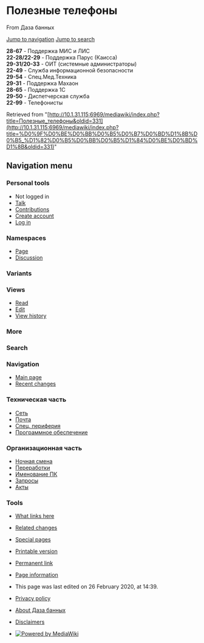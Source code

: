          

# Полезные телефоны

From Даза банных

[Jump to navigation](http://10.1.31.115:6969/mediawiki/index.php/%D0%9F%D0%BE%D0%BB%D0%B5%D0%B7%D0%BD%D1%8B%D0%B5_%D1%82%D0%B5%D0%BB%D0%B5%D1%84%D0%BE%D0%BD%D1%8B#mw-head) [Jump to search](http://10.1.31.115:6969/mediawiki/index.php/%D0%9F%D0%BE%D0%BB%D0%B5%D0%B7%D0%BD%D1%8B%D0%B5_%D1%82%D0%B5%D0%BB%D0%B5%D1%84%D0%BE%D0%BD%D1%8B#p-search)

**28-67** - Поддержка МИС и ЛИС  
**22-28/22-29** - Поддержка Парус (Каисса)  
**29-31/20-33** - ОИТ (системные администраторы)  
**22-49** - Служба информационной безопасности  
**29-54** - Спец.Мед.Техника  
**29-31** - Поддержка Махаон  
**28-65** - Поддержка 1С  
**29-50** - Диспетчерская служба  
**22-99** - Телефонисты  

Retrieved from "[http://10.1.31.115:6969/mediawiki/index.php?title=Полезные_телефоны&oldid=331](http://10.1.31.115:6969/mediawiki/index.php?title=%D0%9F%D0%BE%D0%BB%D0%B5%D0%B7%D0%BD%D1%8B%D0%B5_%D1%82%D0%B5%D0%BB%D0%B5%D1%84%D0%BE%D0%BD%D1%8B&oldid=331)"

## Navigation menu

### Personal tools

- Not logged in
- [Talk](http://10.1.31.115:6969/mediawiki/index.php/Special:MyTalk "Discussion about edits from this IP address [alt-shift-n]")
- [Contributions](http://10.1.31.115:6969/mediawiki/index.php/Special:MyContributions "A list of edits made from this IP address [alt-shift-y]")
- [Create account](http://10.1.31.115:6969/mediawiki/index.php?title=Special:CreateAccount&returnto=%D0%9F%D0%BE%D0%BB%D0%B5%D0%B7%D0%BD%D1%8B%D0%B5+%D1%82%D0%B5%D0%BB%D0%B5%D1%84%D0%BE%D0%BD%D1%8B "You are encouraged to create an account and log in; however, it is not mandatory")
- [Log in](http://10.1.31.115:6969/mediawiki/index.php?title=Special:UserLogin&returnto=%D0%9F%D0%BE%D0%BB%D0%B5%D0%B7%D0%BD%D1%8B%D0%B5+%D1%82%D0%B5%D0%BB%D0%B5%D1%84%D0%BE%D0%BD%D1%8B "You are encouraged to log in; however, it is not mandatory [alt-shift-o]")

### Namespaces

- [Page](http://10.1.31.115:6969/mediawiki/index.php/%D0%9F%D0%BE%D0%BB%D0%B5%D0%B7%D0%BD%D1%8B%D0%B5_%D1%82%D0%B5%D0%BB%D0%B5%D1%84%D0%BE%D0%BD%D1%8B "View the content page [alt-shift-c]")
- [Discussion](http://10.1.31.115:6969/mediawiki/index.php?title=Talk:%D0%9F%D0%BE%D0%BB%D0%B5%D0%B7%D0%BD%D1%8B%D0%B5_%D1%82%D0%B5%D0%BB%D0%B5%D1%84%D0%BE%D0%BD%D1%8B&action=edit&redlink=1 "Discussion about the content page (page does not exist) [alt-shift-t]")

### Variants

### Views

- [Read](http://10.1.31.115:6969/mediawiki/index.php/%D0%9F%D0%BE%D0%BB%D0%B5%D0%B7%D0%BD%D1%8B%D0%B5_%D1%82%D0%B5%D0%BB%D0%B5%D1%84%D0%BE%D0%BD%D1%8B)
- [Edit](http://10.1.31.115:6969/mediawiki/index.php?title=%D0%9F%D0%BE%D0%BB%D0%B5%D0%B7%D0%BD%D1%8B%D0%B5_%D1%82%D0%B5%D0%BB%D0%B5%D1%84%D0%BE%D0%BD%D1%8B&action=edit "Edit this page [alt-shift-e]")
- [View history](http://10.1.31.115:6969/mediawiki/index.php?title=%D0%9F%D0%BE%D0%BB%D0%B5%D0%B7%D0%BD%D1%8B%D0%B5_%D1%82%D0%B5%D0%BB%D0%B5%D1%84%D0%BE%D0%BD%D1%8B&action=history "Past revisions of this page [alt-shift-h]")

### More

### Search

[](http://10.1.31.115:6969/mediawiki/index.php/Main_Page "Visit the main page")

### Navigation

- [Main page](http://10.1.31.115:6969/mediawiki/index.php/Main_Page "Visit the main page [alt-shift-z]")
- [Recent changes](http://10.1.31.115:6969/mediawiki/index.php/Special:RecentChanges "A list of recent changes in the wiki [alt-shift-r]")

### Техническая часть

- [Сеть](http://10.1.31.115:6969/mediawiki/index.php/Network)
- [Почта](http://10.1.31.115:6969/mediawiki/index.php/%D0%9F%D0%BE%D1%87%D1%82%D0%B0)
- [Спец. периферия](http://10.1.31.115:6969/mediawiki/index.php/%D0%A1%D0%BF%D0%B5%D1%86._%D0%BF%D0%B5%D1%80%D0%B8%D1%84%D0%B5%D1%80%D0%B8%D1%8F)
- [Программное обеспечение](http://10.1.31.115:6969/mediawiki/index.php/%D0%9F%D1%80%D0%BE%D0%B3%D1%80%D0%B0%D0%BC%D0%BC%D0%BD%D0%BE%D0%B5_%D0%BE%D0%B1%D0%B5%D1%81%D0%BF%D0%B5%D1%87%D0%B5%D0%BD%D0%B8%D0%B5)

### Организационная часть

- [Ночная смена](http://10.1.31.115:6969/mediawiki/index.php/%D0%9D%D0%BE%D1%87%D0%BD%D0%B0%D1%8F_%D1%81%D0%BC%D0%B5%D0%BD%D0%B0)
- [Переработки](http://10.1.31.115:6969/mediawiki/index.php/%D0%9F%D0%B5%D1%80%D0%B5%D1%80%D0%B0%D0%B1%D0%BE%D1%82%D0%BA%D0%B8)
- [Именование ПК](http://10.1.31.115:6969/mediawiki/index.php/%D0%98%D0%BC%D0%B5%D0%BD%D0%BE%D0%B2%D0%B0%D0%BD%D0%B8%D0%B5_%D0%9F%D0%9A\(new\))
- [Запросы](http://10.1.31.115:6969/mediawiki/index.php/%D0%97%D0%B0%D0%BF%D1%80%D0%BE%D1%81%D1%8B)
- [Акты](http://10.1.31.115:6969/mediawiki/index.php/%D0%90%D0%BA%D1%82%D1%8B)

### Tools

- [What links here](http://10.1.31.115:6969/mediawiki/index.php/Special:WhatLinksHere/%D0%9F%D0%BE%D0%BB%D0%B5%D0%B7%D0%BD%D1%8B%D0%B5_%D1%82%D0%B5%D0%BB%D0%B5%D1%84%D0%BE%D0%BD%D1%8B "A list of all wiki pages that link here [alt-shift-j]")
- [Related changes](http://10.1.31.115:6969/mediawiki/index.php/Special:RecentChangesLinked/%D0%9F%D0%BE%D0%BB%D0%B5%D0%B7%D0%BD%D1%8B%D0%B5_%D1%82%D0%B5%D0%BB%D0%B5%D1%84%D0%BE%D0%BD%D1%8B "Recent changes in pages linked from this page [alt-shift-k]")
- [Special pages](http://10.1.31.115:6969/mediawiki/index.php/Special:SpecialPages "A list of all special pages [alt-shift-q]")
- [Printable version](http://10.1.31.115:6969/mediawiki/index.php?title=%D0%9F%D0%BE%D0%BB%D0%B5%D0%B7%D0%BD%D1%8B%D0%B5_%D1%82%D0%B5%D0%BB%D0%B5%D1%84%D0%BE%D0%BD%D1%8B&printable=yes "Printable version of this page [alt-shift-p]")
- [Permanent link](http://10.1.31.115:6969/mediawiki/index.php?title=%D0%9F%D0%BE%D0%BB%D0%B5%D0%B7%D0%BD%D1%8B%D0%B5_%D1%82%D0%B5%D0%BB%D0%B5%D1%84%D0%BE%D0%BD%D1%8B&oldid=331 "Permanent link to this revision of the page")
- [Page information](http://10.1.31.115:6969/mediawiki/index.php?title=%D0%9F%D0%BE%D0%BB%D0%B5%D0%B7%D0%BD%D1%8B%D0%B5_%D1%82%D0%B5%D0%BB%D0%B5%D1%84%D0%BE%D0%BD%D1%8B&action=info "More information about this page")

- This page was last edited on 26 February 2020, at 14:39.

- [Privacy policy](http://10.1.31.115:6969/mediawiki/index.php/%D0%94%D0%B0%D0%B7%D0%B0_%D0%B1%D0%B0%D0%BD%D0%BD%D1%8B%D1%85:Privacy_policy "Даза банных:Privacy policy")
- [About Даза банных](http://10.1.31.115:6969/mediawiki/index.php/%D0%94%D0%B0%D0%B7%D0%B0_%D0%B1%D0%B0%D0%BD%D0%BD%D1%8B%D1%85:About "Даза банных:About")
- [Disclaimers](http://10.1.31.115:6969/mediawiki/index.php/%D0%94%D0%B0%D0%B7%D0%B0_%D0%B1%D0%B0%D0%BD%D0%BD%D1%8B%D1%85:General_disclaimer "Даза банных:General disclaimer")

- [![Powered by MediaWiki](./Полезные%20телефоны%20-%20Даза%20банных_files/poweredby_mediawiki_88x31.png)](http://www.mediawiki.org/)